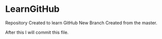 # LearnGitHub
Repository Created to learn GitHub
New Branch Created from the master.

After this I will commit this file.
